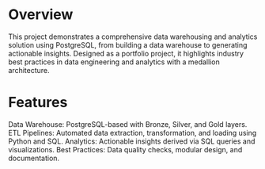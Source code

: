 # Overview

This project demonstrates a comprehensive data warehousing and analytics solution using PostgreSQL, from building a data warehouse to generating actionable insights. Designed as a portfolio project, it highlights industry best practices in data engineering and analytics with a medallion architecture.
# Features
Data Warehouse: PostgreSQL-based with Bronze, Silver, and Gold layers.
ETL Pipelines: Automated data extraction, transformation, and loading using Python and SQL.
Analytics: Actionable insights derived via SQL queries and visualizations.
Best Practices: Data quality checks, modular design, and documentation.
